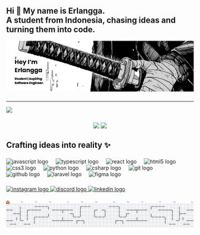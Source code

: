 

<h2 align="left">Hi 👋 My name is Erlangga.<br>A student from Indonesia, chasing ideas and turning them into code.</h2>

![xue-yuki](img/banner1.png)

###


---
[![](https://visitcount.itsvg.in/api?id=xue-yuki&icon=0&color=0)](https://visitcount.itsvg.in)

###

<p align="center">
  <img src="https://github-readme-stats.vercel.app/api?username=xue-yuki&theme=dark&hide_border=false&include_all_commits=false&count_private=false" height="170"/>
  <img src="https://github-readme-stats.vercel.app/api/top-langs?username=xue-yuki&locale=en&hide_title=false&layout=compact&card_width=320&langs_count=5&theme=graywhite&hide_border=false" height="170"/>
</p>


<h2 align="left">Crafting ideas into reality ✨</h2>

###

<div align="left">
  <img src="https://cdn.jsdelivr.net/gh/devicons/devicon/icons/javascript/javascript-original.svg" height="30" alt="javascript logo"  />
  <img width="12" />
  <img src="https://cdn.jsdelivr.net/gh/devicons/devicon/icons/typescript/typescript-original.svg" height="30" alt="typescript logo"  />
  <img width="12" />
  <img src="https://cdn.jsdelivr.net/gh/devicons/devicon/icons/react/react-original.svg" height="30" alt="react logo"  />
  <img width="12" />
  <img src="https://cdn.jsdelivr.net/gh/devicons/devicon/icons/html5/html5-original.svg" height="30" alt="html5 logo"  />
  <img width="12" />
  <img src="https://cdn.jsdelivr.net/gh/devicons/devicon/icons/css3/css3-original.svg" height="30" alt="css3 logo"  />
  <img width="12" />
  <img src="https://cdn.jsdelivr.net/gh/devicons/devicon/icons/python/python-original.svg" height="30" alt="python logo"  />
  <img width="12" />
  <img src="https://cdn.jsdelivr.net/gh/devicons/devicon/icons/csharp/csharp-original.svg" height="30" alt="csharp logo"  />
  <img width="12" />
  <img src="https://cdn.jsdelivr.net/gh/devicons/devicon/icons/git/git-original.svg" height="30" alt="git logo"  />
  <img width="12" />
  <img src="https://cdn.jsdelivr.net/gh/devicons/devicon/icons/github/github-original.svg" height="30" alt="github logo"  />
  <img width="12" />
  <img src="https://cdn.jsdelivr.net/gh/devicons/devicon/icons/laravel/laravel-original.svg" height="30" alt="laravel logo"  />
  <img width="12" />
  <img src="https://cdn.jsdelivr.net/gh/devicons/devicon/icons/figma/figma-original.svg" height="30" alt="figma logo"  />
</div>

###

<div align="left">
  <a href="https://www.instagram.com/zeennerl/" target="_blank">
    <img src="https://img.shields.io/static/v1?message=Instagram&logo=instagram&label=&color=E4405F&logoColor=white&labelColor=&style=for-the-badge" height="35" alt="instagram logo"  />
  </a>
  <a href="https://discord.gg/elamgah" target="_blank">
    <img src="https://img.shields.io/static/v1?message=Discord&logo=discord&label=&color=7289DA&logoColor=white&labelColor=&style=for-the-badge" height="35" alt="discord logo"  />
  </a>
  <a href="https://www.linkedin.com/in/erlangga-web-dev" target="_blank">
    <img src="https://img.shields.io/static/v1?message=LinkedIn&logo=linkedin&label=&color=0077B5&logoColor=white&labelColor=&style=for-the-badge" height="35" alt="linkedin logo"  />
  </a>
</div>

###

<picture>
  <source media="(prefers-color-scheme: dark)" srcset="https://raw.githubusercontent.com/xue-yuki/xue-yuki/output/pacman-contribution-graph-dark.svg">
  <source media="(prefers-color-scheme: light)" srcset="https://raw.githubusercontent.com/xue-yuki/xue-yuki/output/pacman-contribution-graph.svg">
  <img alt="pacman contribution graph" src="https://raw.githubusercontent.com/xue-yuki/xue-yuki/output/pacman-contribution-graph.svg">
</picture>



